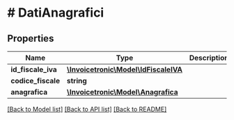 # # DatiAnagrafici

## Properties

Name | Type | Description | Notes
------------ | ------------- | ------------- | -------------
**id_fiscale_iva** | [**\Invoicetronic\Model\IdFiscaleIVA**](IdFiscaleIVA.md) |  | [optional]
**codice_fiscale** | **string** |  | [optional]
**anagrafica** | [**\Invoicetronic\Model\Anagrafica**](Anagrafica.md) |  | [optional]

[[Back to Model list]](../../README.md#models) [[Back to API list]](../../README.md#endpoints) [[Back to README]](../../README.md)

